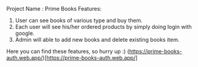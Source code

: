 Project Name : Prime Books
Features:
1. User can see books of various type and buy them.
2. Each user will see his/her ordered products by simply doing login with google.
3. Admin will able to add new books and delete existing books item.

Here you can find these features, so hurry up :)
(https://prime-books-auth.web.app/)[https://prime-books-auth.web.app/]
